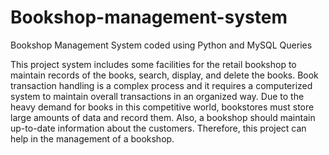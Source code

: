 # Bookshop-management-system
Bookshop Management System coded using Python and MySQL Queries

This project system includes some facilities for the retail bookshop to maintain records of the books, search, display, and delete the books.
Book  transaction handling is a complex process and it requires a computerized system to maintain overall transactions in an organized way. Due to the heavy demand for books in this competitive world, bookstores must store large amounts of data and  record them.  Also, a bookshop should maintain up-to-date information about the customers. Therefore, this project can help in the management of a bookshop.


